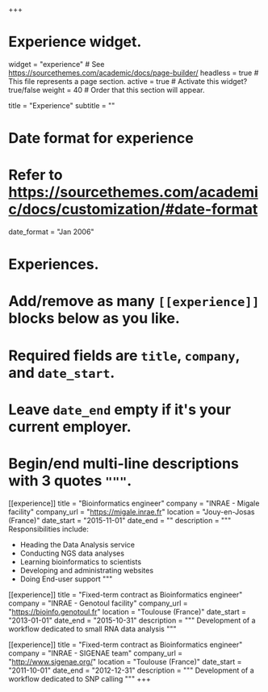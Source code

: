 +++
# Experience widget.
widget = "experience"  # See https://sourcethemes.com/academic/docs/page-builder/
headless = true  # This file represents a page section.
active = true  # Activate this widget? true/false
weight = 40  # Order that this section will appear.

title = "Experience"
subtitle = ""

# Date format for experience
#   Refer to https://sourcethemes.com/academic/docs/customization/#date-format
date_format = "Jan 2006"

# Experiences.
#   Add/remove as many `[[experience]]` blocks below as you like.
#   Required fields are `title`, `company`, and `date_start`.
#   Leave `date_end` empty if it's your current employer.
#   Begin/end multi-line descriptions with 3 quotes `"""`.
[[experience]]
  title = "Bioinformatics engineer"
  company = "INRAE - Migale facility"
  company_url = "https://migale.inrae.fr"
  location = "Jouy-en-Josas (France)"
  date_start = "2015-11-01"
  date_end = ""
  description = """
  Responsibilities include:
  
  * Heading the Data Analysis service
  * Conducting NGS data analyses
  * Learning bioinformatics to scientists
  * Developing and administrating websites
  * Doing End-user support
  """

[[experience]]
  title = "Fixed-term contract as Bioinformatics engineer"
  company = "INRAE - Genotoul facility"
  company_url = "https://bioinfo.genotoul.fr"
  location = "Toulouse (France)"
  date_start = "2013-01-01"
  date_end = "2015-10-31"
  description = """
  Development of a workflow dedicated to small RNA data analysis
  """

[[experience]]
  title = "Fixed-term contract as Bioinformatics engineer"
  company = "INRAE - SIGENAE team"
  company_url = "http://www.sigenae.org/"
  location = "Toulouse (France)"
  date_start = "2011-10-01"
  date_end = "2012-12-31"
  description = """
  Development of a workflow dedicated to SNP calling
  """
+++
